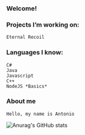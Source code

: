 ### Welcome!

### Projects I’m working on:
	Eternal Recoil

### Languages I know:
	C#
	Java
	Javascript
	C++
  	NodeJS *Basics*
	
### About me
	Hello, my name is Antonio



![Anurag's GitHub stats](https://github-readme-stats.vercel.app/api?username=LittleEgg-Sudo&show_icons=true&theme=radical&count_private=true)



